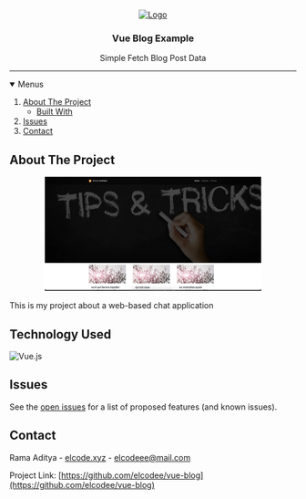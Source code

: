 <!-- PROJECT LOGO -->
<br />
<p align="center">
  <a href="https://github.com/elcodee/vue-blog">
    <img src="/chatAppIcon.png" alt="Logo" width="100" height="100">
  </a>

  <h3 align="center">Vue Blog Example</h3>

  <p align="center">
    Simple Fetch Blog Post Data
  </p>
</p>

<hr />

<!-- MENU -->
<details open="open">
  <summary>Menus</summary>
  <ol>
    <li>
      <a href="#about-the-project">About The Project</a>
      <ul>
        <li><a href="#technology-used">Built With</a></li>
      </ul>
    </li>
    <li><a href="#issues">Issues</a></li>
    <li><a href="#contact">Contact</a></li>
  </ol>
</details>

<!-- ABOUT THE PROJECT -->


## About The Project

<a href="https://github.com/elcodee/vue-blog">
  <center>
    <img src="/vue-blog.png" alt="Logo" width="auto" height="200">
  </center>
  </a>

This is my project about a web-based chat application

## Technology Used

![Vue.js](https://img.shields.io/badge/vuejs-%2335495e.svg?style=for-the-badge&logo=vuedotjs&logoColor=%234FC08D)

<!-- ROADMAP -->

## Issues

See the [open issues](https://github.com/elcodee/vue-blog/issues) for a list of proposed features (and known issues).

<!-- CONTACT -->

## Contact

Rama Aditya - [elcode.xyz](https://elcode.xyz) - elcodeee@mail.com

Project Link: [https://github.com/elcodee/vue-blog](https://github.com/elcodee/vue-blog)

<!-- MARKDOWN LINKS & BADGE -->

[issues-shield]: https://img.shields.io/github/issues/othneildrew/Best-README-Template.svg?style=for-the-badge
[issues-url]: https://github.com/elcodee/vue-blog/issues
[linkedin-shield]: https://img.shields.io/badge/-LinkedIn-black.svg?style=for-the-badge&logo=linkedin&colorB=555
[linkedin-url]: https://www.linkedin.com/in/rmdtya/

